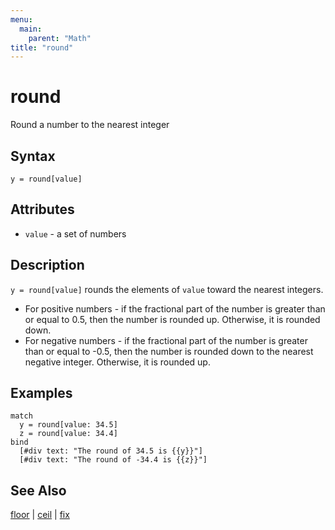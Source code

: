 ```yaml
---
menu:
  main:
    parent: "Math"
title: "round"
---
```


# round

Round a number to the nearest integer

## Syntax

```eve
y = round[value]
```

## Attributes

- `value` - a set of numbers

## Description

`y = round[value]` rounds the elements of `value` toward the nearest integers.

- For positive numbers - if the fractional part of the number is greater than or equal to 0.5, then the number is rounded up. Otherwise, it is rounded down.
- For negative numbers - if the fractional part of the number is greater than or equal to -0.5, then the number is rounded down to the nearest negative integer. Otherwise, it is rounded up.

## Examples

```eve
match
  y = round[value: 34.5]
  z = round[value: 34.4]
bind
  [#div text: "The round of 34.5 is {{y}}"]
  [#div text: "The round of -34.4 is {{z}}"]
```

## See Also

[floor](../floor) | [ceil](../ceil) | [fix](../fix)